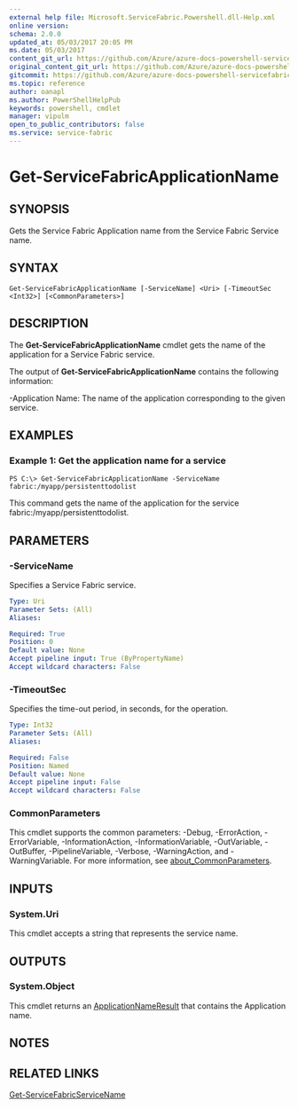 ```yaml
---
external help file: Microsoft.ServiceFabric.Powershell.dll-Help.xml
online version:
schema: 2.0.0
updated_at: 05/03/2017 20:05 PM
ms.date: 05/03/2017
content_git_url: https://github.com/Azure/azure-docs-powershell-servicefabric/blob/V5.6_Updates/Service-Fabric-cmdlets/ServiceFabric/vlatest/Get-ServiceFabricApplicationName.md
original_content_git_url: https://github.com/Azure/azure-docs-powershell-servicefabric/blob/V5.6_Updates/Service-Fabric-cmdlets/ServiceFabric/vlatest/Get-ServiceFabricApplicationName.md
gitcommit: https://github.com/Azure/azure-docs-powershell-servicefabric/blob/3c7b83770f6f084535de0e321552c02127940d2b
ms.topic: reference
author: oanapl
ms.author: PowerShellHelpPub
keywords: powershell, cmdlet
manager: vipulm
open_to_public_contributors: false
ms.service: service-fabric
---
```


# Get-ServiceFabricApplicationName

## SYNOPSIS
Gets the Service Fabric Application name from the Service Fabric Service name.

## SYNTAX

```
Get-ServiceFabricApplicationName [-ServiceName] <Uri> [-TimeoutSec <Int32>] [<CommonParameters>]
```

## DESCRIPTION
The **Get-ServiceFabricApplicationName** cmdlet gets the name of the application for a Service Fabric service.

The output of **Get-ServiceFabricApplicationName** contains the following information:

-Application Name: The name of the application corresponding to the given service.

## EXAMPLES

### Example 1: Get the application name for a service
```
PS C:\> Get-ServiceFabricApplicationName -ServiceName  fabric:/myapp/persistenttodolist
```

This command gets the name of the application for the service fabric:/myapp/persistenttodolist.

## PARAMETERS

### -ServiceName
Specifies a Service Fabric service.

```yaml
Type: Uri
Parameter Sets: (All)
Aliases: 

Required: True
Position: 0
Default value: None
Accept pipeline input: True (ByPropertyName)
Accept wildcard characters: False
```

### -TimeoutSec
Specifies the time-out period, in seconds, for the operation.

```yaml
Type: Int32
Parameter Sets: (All)
Aliases: 

Required: False
Position: Named
Default value: None
Accept pipeline input: False
Accept wildcard characters: False
```

### CommonParameters
This cmdlet supports the common parameters: -Debug, -ErrorAction, -ErrorVariable, -InformationAction, -InformationVariable, -OutVariable, -OutBuffer, -PipelineVariable, -Verbose, -WarningAction, and -WarningVariable. For more information, see [about_CommonParameters](http://go.microsoft.com/fwlink/?LinkID=113216).

## INPUTS

### System.Uri
This cmdlet accepts a string that represents the service name.

## OUTPUTS

### System.Object
This cmdlet returns an [ApplicationNameResult](https://docs.microsoft.com/dotnet/api/system.fabric.query.applicationnameresult) that contains the Application name.

## NOTES

## RELATED LINKS

[Get-ServiceFabricServiceName](./Get-ServiceFabricServiceName.md)
